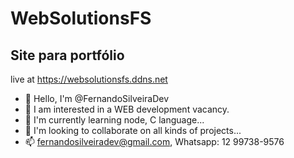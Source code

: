 # WebSolutionsFS
## Site para portfólio

live at https://websolutionsfs.ddns.net


- 👋 Hello, I'm @FernandoSilveiraDev
- 👀 I am interested in a WEB development vacancy.
- 🌱 I'm currently learning node, C language...
- 💞️ I'm looking to collaborate on all kinds of projects...
- 📫 fernandosilveiradev@gmail.com, Whatsapp: 12 99738-9576
